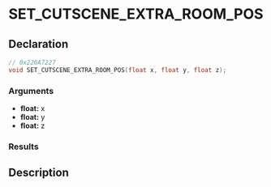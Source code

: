 # SET_CUTSCENE_EXTRA_ROOM_POS

## Declaration
```cpp
// 0x226A7227
void SET_CUTSCENE_EXTRA_ROOM_POS(float x, float y, float z);
```

### Arguments
- **float:** x
- **float:** y
- **float:** z

### Results

## Description
